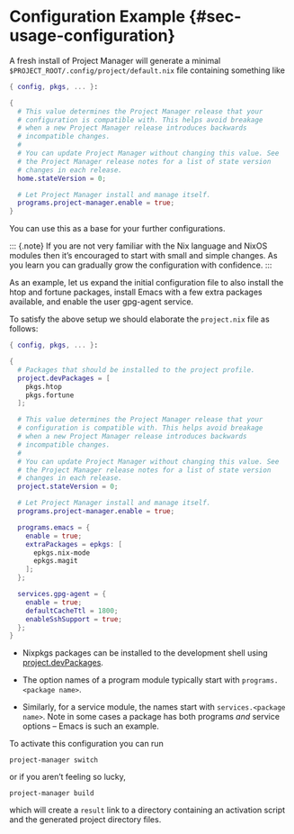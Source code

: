 # Configuration Example {#sec-usage-configuration}

A fresh install of Project Manager will generate a minimal `$PROJECT_ROOT/.config/project/default.nix` file containing something like

```nix
{ config, pkgs, ... }:

{
  # This value determines the Project Manager release that your
  # configuration is compatible with. This helps avoid breakage
  # when a new Project Manager release introduces backwards
  # incompatible changes.
  #
  # You can update Project Manager without changing this value. See
  # the Project Manager release notes for a list of state version
  # changes in each release.
  home.stateVersion = 0;

  # Let Project Manager install and manage itself.
  programs.project-manager.enable = true;
}
```

You can use this as a base for your further configurations.

::: {.note}
If you are not very familiar with the Nix language and NixOS modules
then it’s encouraged to start with small and simple changes. As you
learn you can gradually grow the configuration with confidence.
:::

As an example, let us expand the initial configuration file to also
install the htop and fortune packages, install Emacs with a few extra
packages available, and enable the user gpg-agent service.

To satisfy the above setup we should elaborate the `project.nix` file as
follows:

```nix
{ config, pkgs, ... }:

{
  # Packages that should be installed to the project profile.
  project.devPackages = [
    pkgs.htop
    pkgs.fortune
  ];

  # This value determines the Project Manager release that your
  # configuration is compatible with. This helps avoid breakage
  # when a new Project Manager release introduces backwards
  # incompatible changes.
  #
  # You can update Project Manager without changing this value. See
  # the Project Manager release notes for a list of state version
  # changes in each release.
  project.stateVersion = 0;

  # Let Project Manager install and manage itself.
  programs.project-manager.enable = true;

  programs.emacs = {
    enable = true;
    extraPackages = epkgs: [
      epkgs.nix-mode
      epkgs.magit
    ];
  };

  services.gpg-agent = {
    enable = true;
    defaultCacheTtl = 1800;
    enableSshSupport = true;
  };
}
```

- Nixpkgs packages can be installed to the development shell using
  [project.devPackages](#opt-project.devPackages).

- The option names of a program module typically start with
  `programs.<package name>`.

- Similarly, for a service module, the names start with
  `services.<package name>`. Note in some cases a package has both
  programs _and_ service options – Emacs is such an example.

To activate this configuration you can run

```shell
project-manager switch
```

or if you aren’t feeling so lucky,

```shell
project-manager build
```

which will create a `result` link to a directory containing an
activation script and the generated project directory files.
